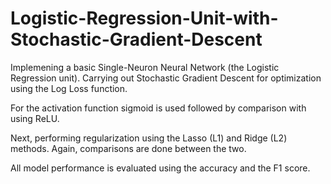 # Logistic-Regression-Unit-with-Stochastic-Gradient-Descent

Implemening a basic Single-Neuron Neural Network (the Logistic Regression unit). Carrying out Stochastic Gradient Descent for optimization using the Log Loss function. 

For the activation function sigmoid is used followed by comparison with using ReLU.

Next, performing regularization using the Lasso (L1) and Ridge (L2) methods. Again, comparisons are done between the two.

All model performance is evaluated using the accuracy and the F1 score. 
